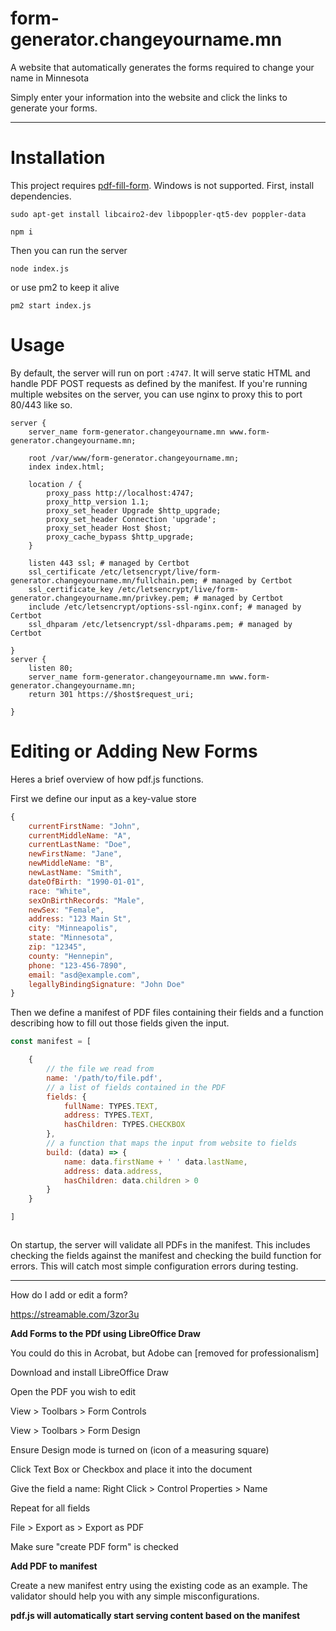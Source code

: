 # form-generator.changeyourname.mn
A website that automatically generates the forms required to change your name in Minnesota

Simply enter your information into the website and click the links to generate your forms.

-----

# Installation

This project requires [pdf-fill-form](https://www.npmjs.com/package/pdf-fill-form). Windows is not supported. First, install dependencies.

`sudo apt-get install libcairo2-dev libpoppler-qt5-dev poppler-data`

`npm i`

Then you can run the server

`node index.js`

or use pm2 to keep it alive

`pm2 start index.js`

# Usage

By default, the server will run on port `:4747`. It will serve static HTML and handle PDF POST requests as defined by the manifest. If you're running multiple websites on the server, you can use nginx to proxy this to port 80/443 like so.

```
server {
    server_name form-generator.changeyourname.mn www.form-generator.changeyourname.mn;

    root /var/www/form-generator.changeyourname.mn;
    index index.html;

    location / {
        proxy_pass http://localhost:4747;
        proxy_http_version 1.1;
        proxy_set_header Upgrade $http_upgrade;
        proxy_set_header Connection 'upgrade';
        proxy_set_header Host $host;
        proxy_cache_bypass $http_upgrade;
    }

    listen 443 ssl; # managed by Certbot
    ssl_certificate /etc/letsencrypt/live/form-generator.changeyourname.mn/fullchain.pem; # managed by Certbot
    ssl_certificate_key /etc/letsencrypt/live/form-generator.changeyourname.mn/privkey.pem; # managed by Certbot
    include /etc/letsencrypt/options-ssl-nginx.conf; # managed by Certbot
    ssl_dhparam /etc/letsencrypt/ssl-dhparams.pem; # managed by Certbot

}
server {
    listen 80;
    server_name form-generator.changeyourname.mn www.form-generator.changeyourname.mn;
    return 301 https://$host$request_uri;

}
```

# Editing or Adding New Forms

Heres a brief overview of how pdf.js functions.

First we define our input as a key-value store

```Javascript
{
    currentFirstName: "John",
    currentMiddleName: "A",
    currentLastName: "Doe",
    newFirstName: "Jane",
    newMiddleName: "B",
    newLastName: "Smith",
    dateOfBirth: "1990-01-01",
    race: "White",
    sexOnBirthRecords: "Male",
    newSex: "Female",
    address: "123 Main St",
    city: "Minneapolis",
    state: "Minnesota",
    zip: "12345",
    county: "Hennepin",
    phone: "123-456-7890",
    email: "asd@example.com",
    legallyBindingSignature: "John Doe"
}

```

Then we define a manifest of PDF files containing their fields and a function describing how to fill out those fields given the input.
```Javascript
const manifest = [

    {
        // the file we read from
        name: '/path/to/file.pdf',
        // a list of fields contained in the PDF
        fields: {
            fullName: TYPES.TEXT,
            address: TYPES.TEXT,
            hasChildren: TYPES.CHECKBOX
        },
        // a function that maps the input from website to fields
        build: (data) => {
            name: data.firstName + ' ' data.lastName,
            address: data.address,
            hasChildren: data.children > 0
        }
    }

]



```

On startup, the server will validate all PDFs in the manifest. This includes checking the fields against the manifest and checking the build function for errors. This will catch most simple configuration errors during testing.

-------

How do I add or edit a form?

https://streamable.com/3zor3u

**Add Forms to the PDf using LibreOffice Draw**

You could do this in Acrobat, but Adobe can [removed for professionalism]

Download and install LibreOffice Draw

Open the PDF you wish to edit

View > Toolbars > Form Controls

View > Toolbars > Form Design

Ensure Design mode is turned on (icon of a measuring square)

Click Text Box or Checkbox and place it into the document

Give the field a name: Right Click > Control Properties > Name

Repeat for all fields

File > Export as > Export as PDF

Make sure "create PDF form" is checked

**Add PDF to manifest**

Create a new manifest entry using the existing code as an example. The validator should help you with any simple misconfigurations.

**pdf.js will automatically start serving content based on the manifest**